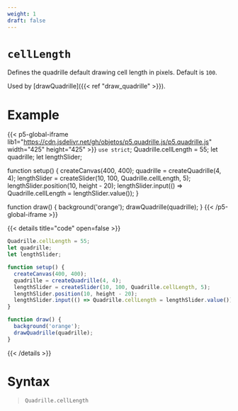 ```yaml
---
weight: 1
draft: false
---
```


# `cellLength`

Defines the quadrille default drawing cell length in pixels. Default is `100`.

Used by [drawQuadrille]({{< ref "draw_quadrille" >}}).

# Example

{{< p5-global-iframe lib1="https://cdn.jsdelivr.net/gh/objetos/p5.quadrille.js/p5.quadrille.js" width="425" height="425" >}}
`use strict`;
Quadrille.cellLength = 55;
let quadrille;
let lengthSlider;

function setup() {
  createCanvas(400, 400);
  quadrille = createQuadrille(4, 4);
  lengthSlider = createSlider(10, 100, Quadrille.cellLength, 5);
  lengthSlider.position(10, height - 20);
  lengthSlider.input(() => Quadrille.cellLength = lengthSlider.value());
}

function draw() {
  background('orange');
  drawQuadrille(quadrille);
}
{{< /p5-global-iframe >}}

{{< details title="code" open=false >}}
```js
Quadrille.cellLength = 55;
let quadrille;
let lengthSlider;

function setup() {
  createCanvas(400, 400);
  quadrille = createQuadrille(4, 4);
  lengthSlider = createSlider(10, 100, Quadrille.cellLength, 5);
  lengthSlider.position(10, height - 20);
  lengthSlider.input(() => Quadrille.cellLength = lengthSlider.value());
}

function draw() {
  background('orange');
  drawQuadrille(quadrille);
}
```
{{< /details >}}

# Syntax

> `Quadrille.cellLength`